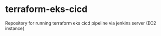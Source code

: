 # terraform-eks-cicd
Repository for running terraform eks cicd pipeline via jenkins server (EC2 instance(
